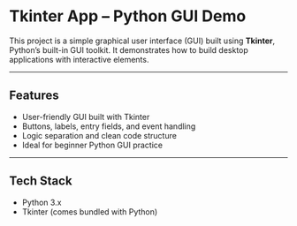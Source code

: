 # Tkinter App – Python GUI Demo

This project is a simple graphical user interface (GUI) built using **Tkinter**, Python’s built-in GUI toolkit. It demonstrates how to build desktop applications with interactive elements.

---

## Features

- User-friendly GUI built with Tkinter
- Buttons, labels, entry fields, and event handling
- Logic separation and clean code structure
- Ideal for beginner Python GUI practice

---

## Tech Stack

- Python 3.x
- Tkinter (comes bundled with Python)
